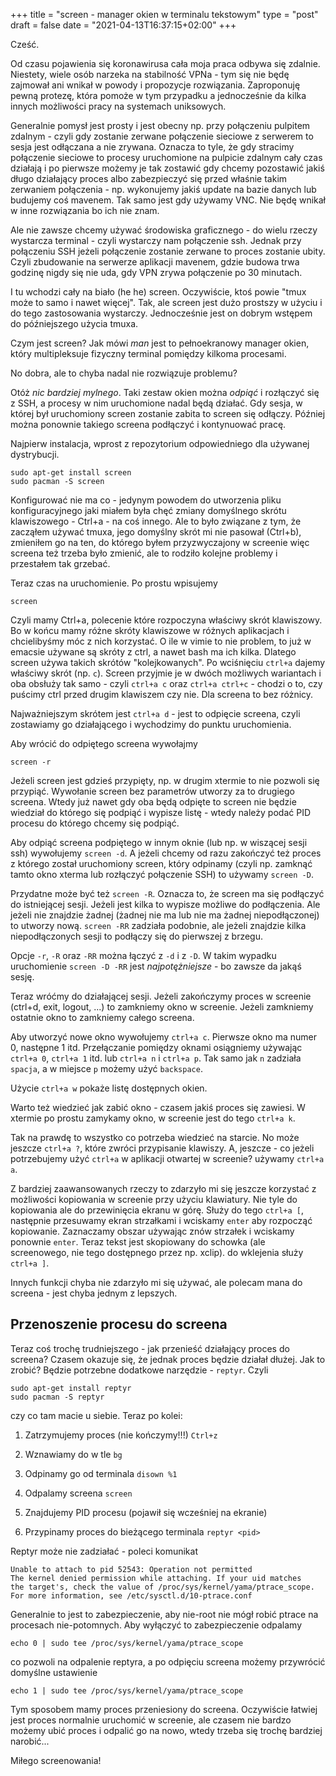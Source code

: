 +++
title = "screen - manager okien w terminalu tekstowym"
type = "post"
draft = false
date = "2021-04-13T16:37:15+02:00"
+++

Cześć.

Od czasu pojawienia się koronawirusa cała moja praca odbywa się zdalnie. Niestety, wiele osób narzeka na stabilność VPNa - tym się nie będę zajmował ani wnikał w powody i propozycje rozwiązania. Zaproponuję pewną protezę, która pomoże w tym przypadku a jednocześnie da kilka innych możliwości pracy na systemach uniksowych.

Generalnie pomysł jest prosty i jest obecny np. przy połączeniu pulpitem zdalnym - czyli gdy zostanie zerwane połączenie sieciowe z serwerem to sesja jest odłączana a nie zrywana. Oznacza to tyle, że gdy stracimy połączenie sieciowe to procesy uruchomione na pulpicie zdalnym cały czas działają i po pierwsze możemy je tak zostawić gdy chcemy pozostawić jakiś długo działający proces albo zabezpieczyć się przed właśnie takim zerwaniem połączenia - np. wykonujemy jakiś update na bazie danych lub budujemy coś mavenem. Tak samo jest gdy używamy VNC. Nie będę wnikał w inne rozwiązania bo ich nie znam.

Ale nie zawsze chcemy używać środowiska graficznego - do wielu rzeczy wystarcza terminal - czyli wystarczy nam połączenie ssh. Jednak przy połączeniu SSH jeżeli połączenie zostanie zerwane to proces zostanie ubity. Czyli zbudowanie na serwerze aplikacji mavenem, gdzie budowa trwa godzinę nigdy się nie uda, gdy VPN zrywa połączenie po 30 minutach.

I tu wchodzi cały na biało (he he) screen. Oczywiście, ktoś powie "tmux może to samo i nawet więcej". Tak, ale screen jest dużo prostszy w użyciu i do tego zastosowania wystarczy. Jednocześnie jest on dobrym wstępem do późniejszego użycia tmuxa.

Czym jest screen? Jak mówi _man_ jest to pełnoekranowy manager okien, który multipleksuje fizyczny terminal pomiędzy kilkoma procesami. 

No dobra, ale to chyba nadal nie rozwiązuje problemu?

Otóż _nic bardziej mylnego_. Taki zestaw okien można _odpiąć_ i rozłączyć się z SSH, a procesy w nim uruchomione nadal będą działać. Gdy sesja, w której był uruchomiony screen zostanie zabita to screen się odłączy. Później można ponownie takiego screena podłączyć i kontynuować pracę.

Najpierw instalacja, wprost z repozytorium odpowiedniego dla używanej dystrybucji.
```
sudo apt-get install screen
sudo pacman -S screen
```

Konfigurować nie ma co - jedynym powodem do utworzenia pliku konfiguracyjnego jaki miałem była chęć zmiany domyślnego skrótu klawiszowego - Ctrl+a - na coś innego. Ale to było związane z tym, że zacząłem używać tmuxa, jego domyślny skrót mi nie pasował (Ctrl+b), zmieniłem go na ten, do którego byłem przyzwyczajony w screenie więc screena też trzeba było zmienić, ale to rodziło kolejne problemy i przestałem tak grzebać.

Teraz czas na uruchomienie. Po prostu wpisujemy
```
screen
```

Czyli mamy Ctrl+a, polecenie które rozpoczyna właściwy skrót klawiszowy. Bo w końcu mamy różne skróty klawiszowe w różnych aplikacjach i chcielibyśmy móc z nich korzystać. O ile w vimie to nie problem, to już w emacsie używane są skróty z ctrl, a nawet bash ma ich kilka. Dlatego screen używa takich skrótów "kolejkowanych". Po wciśnięciu ```ctrl+a``` dajemy właściwy skrót (np. ```c```). Screen przyjmie je w dwóch możliwych wariantach i oba obsłuży tak samo - czyli ```ctrl+a c``` oraz ```ctrl+a ctrl+c``` - chodzi o to, czy puścimy ctrl przed drugim klawiszem czy nie. Dla screena to bez różnicy.

Najważniejszym skrótem jest ```ctrl+a d``` - jest to odpięcie screena, czyli zostawiamy go działającego i wychodzimy do punktu uruchomienia.

Aby wrócić do odpiętego screena wywołajmy
```
screen -r
```

Jeżeli screen jest gdzieś przypięty, np. w drugim xtermie to nie pozwoli się przypiąć. Wywołanie screen bez parametrów utworzy za to drugiego screena. Wtedy już nawet gdy oba będą odpięte to screen nie będzie wiedział do którego się podpiąć i wypisze listę - wtedy należy podać PID procesu do którego chcemy się podpiąć.

Aby odpiąć screena podpiętego w innym oknie (lub np. w wiszącej sesji ssh) wywołujemy ```screen -d```. A jeżeli chcemy od razu zakończyć też proces z którego został uruchomiony screen, który odpinamy (czyli np. zamknąć tamto okno xterma lub rozłączyć połączenie SSH) to używamy ```screen -D```.

Przydatne może być też ```screen -R```. Oznacza to, że screen ma się podłączyć do istniejącej sesji. Jeżeli jest kilka to wypisze możliwe do podłączenia. Ale jeżeli nie znajdzie żadnej (żadnej nie ma lub nie ma żadnej niepodłączonej) to utworzy nową. ```screen -RR``` zadziała podobnie, ale jeżeli znajdzie kilka niepodłączonych sesji to podłączy się do pierwszej z brzegu.

Opcje ```-r```, ```-R``` oraz ```-RR``` można łączyć z ```-d``` i z ```-D```. W takim wypadku uruchomienie ```screen -D -RR``` jest _najpotężniejsze_ - bo zawsze da jakąś sesję.

Teraz wróćmy do działającej sesji. Jeżeli zakończymy proces w screenie (ctrl+d, exit, logout, ...) to zamkniemy okno w screenie. Jeżeli zamkniemy ostatnie okno to zamkniemy całego screena.

Aby utworzyć nowe okno wywołujemy ```ctrl+a c```. Pierwsze okno ma numer 0, następne 1 itd. Przełączanie pomiędzy oknami osiągniemy używając ```ctrl+a 0```, ```ctrl+a 1``` itd. lub ```ctrl+a n``` i ```ctrl+a p```. Tak samo jak ```n``` zadziała ```spacja```, a w miejsce ```p``` możemy użyć ```backspace```.

Użycie ```ctrl+a w``` pokaże listę dostępnych okien.

Warto też wiedzieć jak zabić okno - czasem jakiś proces się zawiesi. W xtermie po prostu zamykamy okno, w screenie jest do tego ```ctrl+a k```.

Tak na prawdę to wszystko co potrzeba wiedzieć na starcie. No może jeszcze ```ctrl+a ?```, które zwróci przypisanie klawiszy. A, jeszcze - co jeżeli potrzebujemy użyć ```ctrl+a``` w aplikacji otwartej w screenie? używamy ```ctrl+a a```.

Z bardziej zaawansowanych rzeczy to zdarzyło mi się jeszcze korzystać z możliwości kopiowania w screenie przy użyciu klawiatury. Nie tyle do kopiowania ale do przewinięcia ekranu w górę. Służy do tego ```ctrl+a [```, następnie przesuwamy ekran strzałkami i wciskamy ```enter``` aby rozpocząć kopiowanie. Zaznaczamy obszar używając znów strzałek i wciskamy ponownie ```enter```. Teraz tekst jest skopiowany do schowka (ale screenowego, nie tego dostępnego przez np. xclip). do wklejenia służy ```ctrl+a ]```.

Innych funkcji chyba nie zdarzyło mi się używać, ale polecam mana do screena - jest chyba jednym z lepszych.

## Przenoszenie procesu do screena
Teraz coś trochę trudniejszego - jak przenieść działający proces do screena? Czasem okazuje się, że jednak proces będzie działał dłużej. Jak to zrobić? Będzie potrzebne dodatkowe narzędzie - ```reptyr```. Czyli

```
sudo apt-get install reptyr
sudo pacman -S reptyr
```
czy co tam macie u siebie. Teraz po kolei:

1. Zatrzymujemy proces (nie kończymy!!!) ```Ctrl+z```

2. Wznawiamy do w tle ```bg```

3. Odpinamy go od terminala ```disown %1```

4. Odpalamy screena ```screen```

5. Znajdujemy PID procesu (pojawił się wcześniej na ekranie)

6. Przypinamy proces do bieżącego terminala ```reptyr <pid>```

Reptyr może nie zadziałać - poleci komunikat
```
Unable to attach to pid 52543: Operation not permitted
The kernel denied permission while attaching. If your uid matches
the target's, check the value of /proc/sys/kernel/yama/ptrace_scope.
For more information, see /etc/sysctl.d/10-ptrace.conf
```
Generalnie to jest to zabezpieczenie, aby nie-root nie mógł robić ptrace na procesach nie-potomnych. Aby wyłączyć to zabezpieczenie odpalamy 
```
echo 0 | sudo tee /proc/sys/kernel/yama/ptrace_scope
```
co pozwoli na odpalenie reptyra, a po odpięciu screena możemy przywrócić domyślne ustawienie
```
echo 1 | sudo tee /proc/sys/kernel/yama/ptrace_scope
```
Tym sposobem mamy proces przeniesiony do screena. Oczywiście łatwiej jest proces normalnie uruchomić w screenie, ale czasem nie bardzo możemy ubić proces i odpalić go na nowo, wtedy trzeba się trochę bardziej narobić...

Miłego screenowania!
